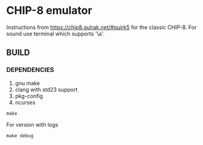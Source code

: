 # CHIP-8 emulator
Instructions from https://chip8.gulrak.net/#quirk5 for the classic CHIP-8.
For sound use terminal which supports '\a'.

## BUILD

### DEPENDENCIES
1. gnu make
2. clang with std23 support
3. pkg-config 
4. ncurses

```
make
```

For version with logs
```
make debug
```
